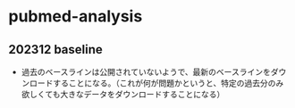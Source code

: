 # pubmed-analysis
## 202312 baseline
- 過去のベースラインは公開されていないようで、最新のベースラインをダウンロードすることになる。（これが何が問題かというと、特定の過去分のみ欲しくても大きなデータをダウンロードすることになる）
